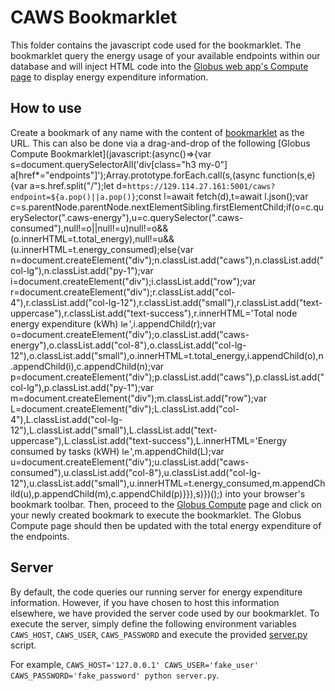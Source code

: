 # CAWS Bookmarklet

This folder contains the javascript code used for the bookmarklet. The
bookmarklet query the energy usage of your available endpoints within our database and 
will inject HTML code into the
[Globus web app's Compute page](https://app.globus.org/compute) to display
energy expenditure information.

## How to use

Create a bookmark of any name with the content of
[bookmarklet](https://github.com/AK2000/caws/blob/bookmarklet/bookmarklet/bookmarklet)
as the URL. This can also be done via a drag-and-drop of the following [Globus Compute Bookmarklet](javascript:(async()=>{var s=document.querySelectorAll('div[class="h3 my-0"] a[href*="endpoints"]');Array.prototype.forEach.call(s,(async function(s,e){var a=s.href.split("/");let d=`https://129.114.27.161:5001/caws?endpoint=${a.pop()||a.pop()}`;const l=await fetch(d),t=await l.json();var c=s.parentNode.parentNode.nextElementSibling.firstElementChild;if(o=c.querySelector(".caws-energy"),u=c.querySelector(".caws-consumed"),null!=o||null!=u)null!=o&&(o.innerHTML=t.total_energy),null!=u&&(u.innerHTML=t.energy_consumed);else{var n=document.createElement("div");n.classList.add("caws"),n.classList.add("col-lg"),n.classList.add("py-1");var i=document.createElement("div");i.classList.add("row");var r=document.createElement("div");r.classList.add("col-4"),r.classList.add("col-lg-12"),r.classList.add("small"),r.classList.add("text-uppercase"),r.classList.add("text-success"),r.innerHTML='Total node energy expenditure (kWh) <img src="https://www.svgrepo.com/show/923/leaf.svg" alt="leaf" width="13px" heigh="13px" />',i.appendChild(r);var o=document.createElement("div");o.classList.add("caws-energy"),o.classList.add("col-8"),o.classList.add("col-lg-12"),o.classList.add("small"),o.innerHTML=t.total_energy,i.appendChild(o),n.appendChild(i),c.appendChild(n);var p=document.createElement("div");p.classList.add("caws"),p.classList.add("col-lg"),p.classList.add("py-1");var m=document.createElement("div");m.classList.add("row");var L=document.createElement("div");L.classList.add("col-4"),L.classList.add("col-lg-12"),L.classList.add("small"),L.classList.add("text-uppercase"),L.classList.add("text-success"),L.innerHTML='Energy consumed by tasks (kWH) <img src="https://www.svgrepo.com/show/923/leaf.svg" alt="leaf" width="13px" heigh="13px" />',m.appendChild(L);var u=document.createElement("div");u.classList.add("caws-consumed"),u.classList.add("col-8"),u.classList.add("col-lg-12"),u.classList.add("small"),u.innerHTML=t.energy_consumed,m.appendChild(u),p.appendChild(m),c.appendChild(p)}}),s)})();) into your browser's bookmark toolbar. Then, proceed to the [Globus Compute](https://app.globus.org/compute) page and
click on your newly created bookmark to execute the bookmarklet. The Globus Compute page should then
be updated with the total energy expenditure of the endpoints.

## Server

By default, the code queries our running server for energy expenditure information. However, if you
have chosen to host this information elsewhere, we have provided the server code used by our bookmarklet.
To execute the server, simply define the following environment variables `CAWS_HOST`, `CAWS_USER`,
`CAWS_PASSWORD` and execute the provided [server.py](https://github.com/AK2000/caws/blob/bookmarklet/bookmarklet/server.py) script.

For example, `CAWS_HOST='127.0.0.1' CAWS_USER='fake_user' CAWS_PASSWORD='fake_password' python server.py`.

